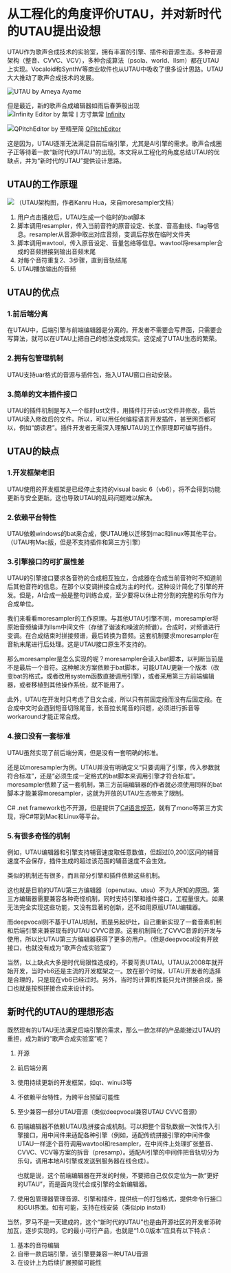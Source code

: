 # 从工程化的角度评价UTAU，并对新时代的UTAU提出设想
UTAU作为歌声合成技术的实验室，拥有丰富的引擎、插件和音源生态。多种音源架构（整音、CVVC、VCV），多种合成算法（psola、world、llsm）都在UTAU上实现。Vocaloid和SynthV等商业软件也从UTAU中吸收了很多设计思路。UTAU大大推动了歌声合成技术的发展。

![UTAU by Ameya Ayame](Resource/2021-03-27-16-33-03.png)

但是最近，新的歌声合成编辑器如雨后春笋般出现
![Infinity Editor by 無常丨方寸無常](Resource/2021-03-27-16-30-39.png)
[Infinity](https://www.bilibili.com/video/av541600953)

![QPitchEditor by 至精至简](Resource/2021-03-27-18-37-23.png)
[QPitchEditor](https://www.bilibili.com/video/av714520647)

这是因为，UTAU逐渐无法满足目前后端引擎，尤其是AI引擎的需求。歌声合成圈子正等待着一款“新时代的UTAU”的出现。本文将从工程化的角度总结UTAU的优缺点，并为“新时代的UTAU”提供设计思路。

## UTAU的工作原理
![](Resource/2021-03-27-16-25-02.png)
（UTAU架构图，作者Kanru Hua，来自moresampler文档）
1. 用户点击播放后，UTAU生成一个临时的bat脚本
2. 脚本调用resampler，传入当前音符的原音设定、长度、音高曲线、flag等信息。resampler从音源中取出对应音频，变调后存放在临时文件夹
3. 脚本调用wavtool，传入原音设定、音量包络等信息。wavtool将resampler合成的音频拼接到输出音频末尾
4. 对每个音符重复2、3步骤，直到音轨结尾
5. UTAU播放输出的音频

## UTAU的优点
### 1.前后端分离
在UTAU中，后端引擎与前端编辑器是分离的。开发者不需要会写界面，只需要会写算法，就可以在UTAU上把自己的想法变成现实。这促成了UTAU生态的繁荣。

### 2.拥有包管理机制
UTAU支持uar格式的音源与插件包，拖入UTAU窗口自动安装。

### 3.简单的文本插件接口
UTAU的插件机制是写入一个临时ust文件，用插件打开该ust文件并修改，最后UTAU读入修改后的文件。所以，可以用任何编程语言开发插件，甚至网页都可以，例如“朗读君”。插件开发者无需深入理解UTAU的工作原理即可编写插件。

## UTAU的缺点
### 1.开发框架老旧
UTAU使用的开发框架是已经停止支持的visual basic 6（vb6），将不会得到功能更新与安全更新。这也导致UTAU的乱码问题难以解决。

### 2.依赖平台特性
UTAU依赖windows的bat来合成，使UTAU难以迁移到mac和linux等其他平台。（UTAU有Mac版，但是不支持插件和第三方引擎）

### 3.引擎接口的可扩展性差
UTAU的引擎接口要求各音符的合成相互独立，合成器在合成当前音符时不知道前后其他音符的信息。在那个以变调拼接合成为主的时代，这种设计简化了引擎的开发。但是，AI合成一般是整句训练合成，至少要将以休止符分割的完整的乐句作为合成单位。

我们来看看moresampler的工作原理。与其他UTAU引擎不同，moresampler将原始音频编译为llsm中间文件（存储了谐波和噪波的频谱）。合成时，对频谱进行变调。在合成结束时拼接频谱，最后转换为音频。这套机制要求moresampler在音轨末尾进行后处理。这是UTAU接口原生不支持的。

那么moresampler是怎么实现的呢？moresampler会读入bat脚本，以判断当前是不是最后一个音符。这种解决方案依赖于bat脚本，可能UTAU更新一个版本（改变bat的格式，或者改用system函数直接调用引擎），或者采用第三方前端编辑器，或者移植到其他操作系统，就不能用了。

此外，UTAU在开发时只考虑了日文合成，所以只有前固定段而没有后固定段。在合成中文时会遇到短音切除尾音，长音拉长尾音的问题，必须进行拆音等workaround才能正常合成。

### 4.接口没有一套标准
UTAU虽然实现了前后端分离，但是没有一套明确的标准。

还是以moresampler为例。UTAU并没有明确定义“只要调用了引擎，传入参数就符合标准”，还是“必须生成一定格式的bat脚本来调用引擎才符合标准”。moresampler依赖了这一套机制，第三方前端编辑器的作者就必须使用同样的bat脚本才能兼容moresampler，这就为开放的UTAU生态带来了限制。

C# .net framework也不开源，但是提供了[C#语言规范](https://www.ecma-international.org/wp-content/uploads/ECMA-334_2nd_edition_december_2002.pdf)，就有了mono等第三方实现，将C#带到Mac和Linux等平台。

### 5.有很多奇怪的机制
例如，UTAU编辑器和引擎支持辅音速度取任意数值，但超过[0,200]区间的辅音速度不会保存，插件生成的超过该范围的辅音速度不会生效。

类似的机制还有很多，而且部分引擎和插件依赖这些机制。

这也就是目前的UTAU第三方编辑器（openutau、utsu）不为人所知的原因。第三方编辑器需要兼容各种奇怪机制，同时支持引擎和插件接口，工程量很大。如果无法完全实现这些功能，又没有显著的创新，还不如用原版UTAU编辑器。

而deepvocal则不基于UTAU机制，而是另起炉灶，自己重新实现了一套音素机制和后端引擎来兼容现有的UTAU CVVC音源。这套机制简化了CVVC音源的开发与使用，所以比UTAU第三方编辑器获得了更多的用户。（但是deepvocal没有开放接口，也就没有成为“歌声合成实验室”）

当然，以上缺点大多是时代局限性造成的，不要苛责UTAU。UTAU从2008年就开始开发，当时vb6还是主流的开发框架之一。放在那个时候，UTAU开发者的选择是合理的，只是现在vb6已经过时。另外，当时的计算机性能只允许拼接合成，接口也就是按照拼接合成来设计的。

## 新时代的UTAU的理想形态
既然现有的UTAU无法满足后端引擎的需求，那么一款怎样的产品能接过UTAU的重担，成为新的“歌声合成实验室”呢？
1. 开源
2. 前后端分离
3. 使用持续更新的开发框架，如qt、winui3等
4. 不依赖平台特性，为跨平台预留可能性
5. 至少兼容一部分UTAU音源（类似deepvocal兼容UTAU CVVC音源）
6. 前端编辑器不依赖UTAU及拼接合成机制。可以把整个音轨数据一次性传入引擎接口，用中间件来适配各种引擎（例如，适配传统拼接引擎的中间件像UTAU一样逐个音符调用wavtool和resampler，在中间件上处理扩张整音、CVVC、VCV等方案的拆音（presamp）。适配AI引擎的中间件把音轨切分为乐句，调用本地AI引擎或发送到服务器在线合成）。
    
    也就是说，这个前端编辑器在开发的时候，不要把自己仅仅定位为一款“更好的UTAU”，而是面向现代合成引擎的全新编辑器。
7. 使用包管理器管理音源、引擎和插件，提供统一的打包格式，提供命令行接口和GUI界面。如有可能，支持在线安装（类似pip install）

当然，罗马不是一天建成的，这个“新时代的UTAU”也是由开源社区的开发者添砖加瓦，逐步实现的。它的最小可行产品，也就是“1.0.0版本”应具有以下特点：
1. 基本的音符编辑
2. 自带一款后端引擎，该引擎要兼容一种UTAU音源
3. 在设计上为后续扩展预留可能性